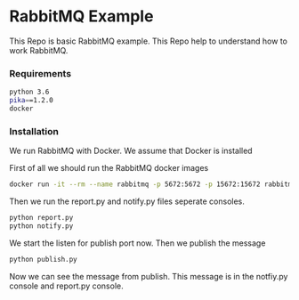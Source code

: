 # RabbitMQ Example

This Repo is basic RabbitMQ example. This Repo help to understand how to work RabbitMQ.

### Requirements 
```sh
python 3.6
pika==1.2.0
docker
```

### Installation

We run RabbitMQ with Docker. We assume that Docker is installed

First of all we should run the RabbitMQ docker images

```sh
docker run -it --rm --name rabbitmq -p 5672:5672 -p 15672:15672 rabbitmq:3.10-management
```

Then we run the report.py and notify.py files seperate consoles.

```sh
python report.py
python notify.py
```
We start the listen for publish port now. Then we publish the message 

```sh
python publish.py
```
Now we can see the message from publish. This message is in the notfiy.py console and report.py console.


